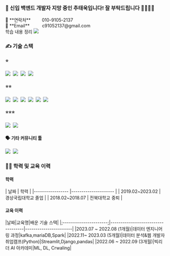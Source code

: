 
<h3>🤵 신입 백엔드 개발자 지망 중인 추태욱입니다! 잘 부탁드립니다 🙇‍♀️🙇‍♀️</h3>
<p>
📱 **연락처**           010-9105-2137<br>
📧 **Email**           c91052137@gmail.com<br>
학습 내용 정리          
  <a href="https://congruous-lifter-7ca.notion.site/0b9b6ce8475643b9b8e9b2ce49f311a6?pvs=4">
    <img src="https://img.shields.io/badge/Notion-000000?style=flat-square&logo=Notion&logoColor=white"/>
  </a>
</p>
<h3>✍️ 기술 스택 </h3>
<h4>⭐ </h4>
<div>
  <img src="https://img.shields.io/badge/Linux-FCC624?style=flat-square&logo=Linux&logoColor=white"/>&nbsp
  <img src="https://img.shields.io/badge/Flask-000000?style=flat-square&logo=Flask&logoColor=white"/>&nbsp
  <img src="https://img.shields.io/badge/Tableau-E97627?style=flat-square&logo=Tableau&logoColor=white"/>&nbsp
  <img src="https://img.shields.io/badge/Docker-2496ED?style=flat-square&logo=Docker&logoColor=white"/>&nbsp
</div>
<h4>⭐⭐ </h4>
<!-- 맞을진 모름 -->
<div>
  <img src="https://img.shields.io/badge/JAVA-6DB33F?style=flat-square&logoColor=white"/>&nbsp
  <img src="https://img.shields.io/badge/MariaDB-000000?style=flat-square&logo=Databricks&logoColor=white"/>&nbsp
  <img src="https://img.shields.io/badge/Spring-6DB33F?style=flat-square&logo=Spring&logoColor=white"/>&nbsp
  <img src="https://img.shields.io/badge/Vue.JS-4FC08D?style=flat-square&logo=Vue.js&logoColor=white"/>&nbsp
  <img src="https://img.shields.io/badge/Django-092E20?style=flat-square&logo=Django&logoColor=white"/>&nbsp
  <img src="https://img.shields.io/badge/Streamlit-FF4B4B?style=flat-square&logo=Streamlit&logoColor=white"/>&nbsp
</div>

<h4>⭐⭐⭐ </h4>
<div>
  <img src="https://img.shields.io/badge/Python-6DB33F?style=flat-square&logo=Python&logoColor=white"/>&nbsp
  <img src="https://img.shields.io/badge/Pandas-150458?style=flat-square&logo=pandas&logoColor=white"/>&nbsp
</div>
<h4>🗣️ 기타 커뮤니티 툴 </h4>
<div>
  <img src="https://img.shields.io/badge/Slack-4A154B?style=flat-square&logo=Slack&logoColor=white"/>&nbsp
  <img src="https://img.shields.io/badge/Discord-5865F2?style=flat-square&logo=Discord&logoColor=white"/>&nbsp
</div>
<h3>🧑‍🎓 학력 및 교육 이력 </h3>
<h4> 학력 </h4>
| 날짜            	| 학력                	|
|-----------------	|---------------------	|
| 2019.02~2023.02 	| 경상국립대학교 졸업 	|
| 2018.02~2018.07 	| 전북대학교 중퇴     	|

<h4> 교육 이력 </h4>
|날짜|교육명|배운 기술 스택|
|;----------------------;|-----------------------------------|-----------------------|
|2023.07 ~ 2022.08 (1개월)|데이터 엔지니어링 과정|kafka,mariaDB,Spark|
|2022.11~ 2023.03 (5개월)|데이터 분석&웹 개발자 취업캠프(Python)|Streamlit,Django,pandas|
|2022.06 ~ 2022.09 (3개월)|빅리더 AI 아카데미|ML, DL, Crwaling|

